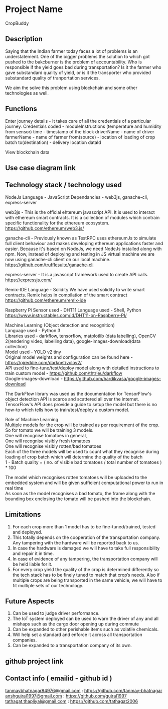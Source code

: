 # Project Name
CropBuddy

## Description
Saying that the Indian farmer today faces a lot of problems is an understatement. One of the bigger problems the solution to which got pushed to the bakcburner is the problem of accountability. Who is responsible if the yield goes bad during transportation? Is it the farmer who gave substandard quality of yield, or is it the transporter who provided substandard quality of tranportation services.

We aim the solve this problem using blockchain and some other technologies as well.

## Functions
Enter journey details - It takes care of all the credentials of a particular journey. Credentials coded - 
	moduleInstructions (temperature and humidity from sensor)
	time - timestamp of the block
	driverName - name of driver
	farmerName - name of farmer
	from(source) - location of loading of crop batch
	to(destination) - delivery location
	dataId 

View blockchain data

## Use case diagram link

## Technology stack / technology used
NodeJs
Language - JavaScript
Dependancies - web3js, ganache-cli, express-server

web3js - This is the official ehtereum javascript API. It is used to interact with ethereum smart contracts. It is a collection of modules which contrain specific functionality for the ethereum ecosystem.
https://github.com/ethereum/web3.js/

ganache-cli - Previously known as TestRPC uses ethereumJs to simulate full client behaviour and makes developing ethereum applications faster and easier. Because it's based on NodeJs, we need NodeJs installed along with npm. Now, instead of deploying and testing in JS virtual machine we are now using ganache-cli client on our local machine.
https://github.com/trufflesuite/ganache-cli

express-server - It is a javascript framework used to create API calls. 
https://expressjs.com/

Remix-IDE
Language - Solidity
We have used solidity to write smart contracts. Remix helps in compilation of the smart contract
https://github.com/ethereum/remix-ide

Raspberry Pi
Sensor used - DHT11 
Language used - Shell, Python
https://www.instructables.com/id/DHT11-on-Raspberry-PI/


Machine Learning (Object detection and recognition) <br>
Language used - Python 3 <br>
Libraries used - darkflow, tensorflow, matplotlib (data labelling), OpenCV 2(rendering video, labelling data), google-images-download(data collection) <br>
Model used - YOLO v2 tiny <br>
Original model weights and configuration can be found here - https://pjreddie.com/darknet/yolov2/ <br>
API used to fine-tune/test/deploy model along with detailed instructions to train custom model - https://github.com/thtrieu/darkflow <br>
Google-images-download - https://github.com/hardikvasa/google-images-download <br>

The DarkFlow library was used as the documentation for TensorFlow's object detection API is scarce and scattered all over the internet. <br>
TensorFlow's API does provide a guide to setup the model but there is no how-to which tells how to train/test/deploy a custom model. <br>

Role of Machine Learning <br>
Multiple models for the crop will be trained as per requirement of the crop. <br>
So for tomato we will be training 3 models. <br>
One will recognise tomatoes in general, <br>
One will recognise visibly fresh tomatoes <br>
One will recognise visibly rotten/bad tomatoes <br>
Each of the three models will be used to count what they recognise during loading of crop batch which will determine the quality of the batch <br>
1 - Batch quality = ( no. of visible bad tomatoes / total number of tomatoes ) * 100 <br>

The model which recognises rotten tomatoes will be uploaded to the embedded system and will be given sufficient computational power to run in real time <br>
As soon as the model recognises a bad tomato, the frame along with the bounding box enclosing the tomato will be pushed into the blockchain. <br>



## Limitations
1. For each crop more than 1 model has to be fine-tuned/trained, tested and deployed. <br>
2. This totally depends on the cooperation of the transportation company. Any tampering with the hardware will be reported back to us. <br>
3. In case the hardware is damaged we will have to take full responsibility and repair it in time. <br>
4. In case of evidence of any tampering, the transportation company will be held liable for it. <br>
5. For every crop yield the quality of the crop is determined differently so the tech stack has to be finely tuned to match that crop’s needs. Also if multiple crops are being transported in the same vehicle, we will have to fit multiple sets of our technology. <br>


## Future Aspects
1. Can be used to judge driver performance. <br>
2. The IoT system deployed can be used to warn the driver of any and all mishaps such as the cargo door opening up during commute
3. Can be expanded to other perishable items such as volatile chemicals. <br>
4. Will help set a standard and enforce it across all transportation companies. <br>
5. Can be expanded to a transportation company of its own. <br>


## github project link

## Contact info ( emailid - github id )

tanmaybhatnagar84976@gmail.com : https://github.com/tanmay-bhatnagar <br>
anshgujral1997@gmail.com : https://github.com/gujral1997 <br>
tathagat.thapliyal@gmail.com : https://github.com/tathagat2006 <br>

